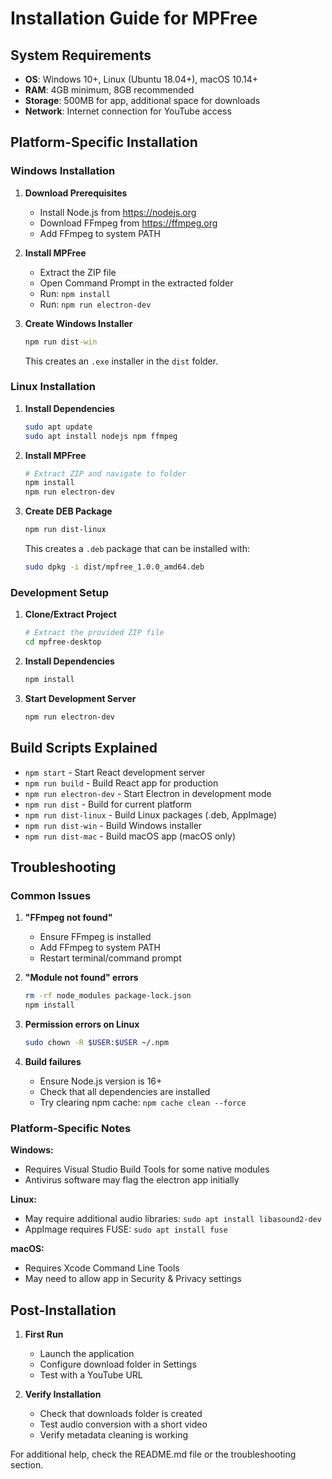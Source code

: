 # Installation Guide for MPFree

## System Requirements

- **OS**: Windows 10+, Linux (Ubuntu 18.04+), macOS 10.14+
- **RAM**: 4GB minimum, 8GB recommended
- **Storage**: 500MB for app, additional space for downloads
- **Network**: Internet connection for YouTube access

## Platform-Specific Installation

### Windows Installation

1. **Download Prerequisites**
   - Install Node.js from https://nodejs.org
   - Download FFmpeg from https://ffmpeg.org
   - Add FFmpeg to system PATH

2. **Install MPFree**
   - Extract the ZIP file
   - Open Command Prompt in the extracted folder
   - Run: `npm install`
   - Run: `npm run electron-dev`

3. **Create Windows Installer**
   ```cmd
   npm run dist-win
   ```
   This creates an `.exe` installer in the `dist` folder.

### Linux Installation

1. **Install Dependencies**
   ```bash
   sudo apt update
   sudo apt install nodejs npm ffmpeg
   ```

2. **Install MPFree**
   ```bash
   # Extract ZIP and navigate to folder
   npm install
   npm run electron-dev
   ```

3. **Create DEB Package**
   ```bash
   npm run dist-linux
   ```
   This creates a `.deb` package that can be installed with:
   ```bash
   sudo dpkg -i dist/mpfree_1.0.0_amd64.deb
   ```

### Development Setup

1. **Clone/Extract Project**
   ```bash
   # Extract the provided ZIP file
   cd mpfree-desktop
   ```

2. **Install Dependencies**
   ```bash
   npm install
   ```

3. **Start Development Server**
   ```bash
   npm run electron-dev
   ```

## Build Scripts Explained

- `npm start` - Start React development server
- `npm run build` - Build React app for production
- `npm run electron-dev` - Start Electron in development mode
- `npm run dist` - Build for current platform
- `npm run dist-linux` - Build Linux packages (.deb, AppImage)
- `npm run dist-win` - Build Windows installer
- `npm run dist-mac` - Build macOS app (macOS only)

## Troubleshooting

### Common Issues

1. **"FFmpeg not found"**
   - Ensure FFmpeg is installed
   - Add FFmpeg to system PATH
   - Restart terminal/command prompt

2. **"Module not found" errors**
   ```bash
   rm -rf node_modules package-lock.json
   npm install
   ```

3. **Permission errors on Linux**
   ```bash
   sudo chown -R $USER:$USER ~/.npm
   ```

4. **Build failures**
   - Ensure Node.js version is 16+
   - Check that all dependencies are installed
   - Try clearing npm cache: `npm cache clean --force`

### Platform-Specific Notes

**Windows:**
- Requires Visual Studio Build Tools for some native modules
- Antivirus software may flag the electron app initially

**Linux:**
- May require additional audio libraries: `sudo apt install libasound2-dev`
- AppImage requires FUSE: `sudo apt install fuse`

**macOS:**
- Requires Xcode Command Line Tools
- May need to allow app in Security & Privacy settings

## Post-Installation

1. **First Run**
   - Launch the application
   - Configure download folder in Settings
   - Test with a YouTube URL

2. **Verify Installation**
   - Check that downloads folder is created
   - Test audio conversion with a short video
   - Verify metadata cleaning is working

For additional help, check the README.md file or the troubleshooting section.